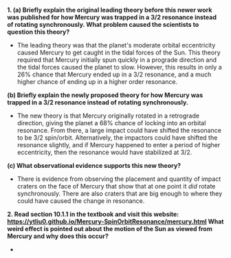 **1. (a) Briefly explain the original leading theory before this newer work was published for how Mercury was trapped in a 3/2 resonance instead of rotating synchronously. What problem caused the scientists to question this theory?**

- The leading theory was that the planet's moderate orbital eccentricity caused Mercury to get caught in the tidal forces of the Sun. This theory required that Mercury initially spun quickly in a prograde direction and the tidal forces caused the planet to slow. However, this results in only a 26% chance that Mercury ended up in a 3/2 resonance, and a much higher chance of ending up in a higher order resonance.

**(b) Briefly explain the newly proposed theory for how Mercury was trapped in a 3/2 resonance instead of rotating synchronously.**

- The new theory is that Mercury originally rotated in a retrograde direction, giving the planet a 68% chance of locking into an orbital resonance. From there, a large impact could have shifted the resonance to be 3/2 spin/orbit. Alternatively, the impactors could have shifted the resonance slightly, and if Mercury happened to enter a period of higher eccentricity, then the resonance would have stabilized at 3/2.

**(c) What observational evidence supports this new theory?**

- There is evidence from observing the placement and quantity of impact craters on the face of Mercury that show that at one point it *did* rotate synchronously. There are also craters that are big enough to where they could have caused the change in resonance.

**2. Read section 10.1.1 in the textbook and visit this website: https://ytliu0.github.io/Mercury-SpinOrbitResonance/mercury.html What weird effect is pointed out about the motion of the Sun as viewed from Mercury and why does this occur?**

- 